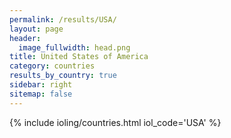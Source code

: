 ```yaml
---
permalink: /results/USA/
layout: page
header:
  image_fullwidth: head.png
title: United States of America
category: countries
results_by_country: true
sidebar: right
sitemap: false
---
```


{% include ioling/countries.html iol_code='USA' %}
